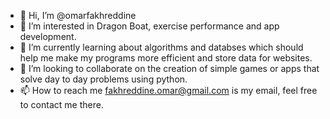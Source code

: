 - 👋 Hi, I’m @omarfakhreddine
- 👀 I’m interested in Dragon Boat, exercise performance and app development.
- 🌱 I’m currently learning about algorithms and databses which should help me make my programs more efficient and store data for websites.
- 💞️ I’m looking to collaborate on the creation of simple games or apps that solve day to day problems using python.
- 📫 How to reach me fakhreddine.omar@gmail.com is my email, feel free to contact me there.

<!---
omarfakhreddine/omarfakhreddine is a ✨ special ✨ repository because its `README.md` (this file) appears on your GitHub profile.
You can click the Preview link to take a look at your changes.
--->
